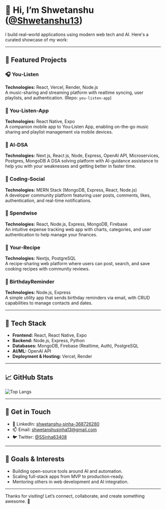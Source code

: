 # 👋 Hi, I’m Shwetanshu ([@Shwetanshu13](https://github.com/Shwetanshu13))

I build real-world applications using modern web tech and AI. Here's a curated showcase of my work:

---

## 🚀 Featured Projects

### 🎧 You‑Listen
**Technologies:** React, Vercel, Render, Node.js  
A music-sharing and streaming platform with realtime syncing, user playlists, and authentication. (Repo: `you-listen-app`)

### 🎵 You‑Listen-App
**Technologies:** React Native, Expo  
A companion mobile app to You‑Listen App, enabling on-the-go music sharing and playlist management via mobile devices.

### 🤖 AI‑DSA
**Technologies:** Next js, React js, Node, Express, OpenAI API, Microservices, Postgres, MongoDB
A DSA solving platform with AI-guidance assistance to help you with your weaknesses and getting better in faster time.

### 💬 Coding‑Social  
**Technologies:** MERN Stack (MongoDB, Express, React, Node.js)  
A developer community platform featuring user posts, comments, likes, authentication, and real-time notifications.

### 💸 Spendwise  
**Technologies:** React, Node.js, Express, MongoDB, Firebase  
An intuitive expense tracking web app with charts, categories, and user authentication to help manage your finances.

### 🍲 Your‑Recipe  
**Technologies:** Nextjs, PostgreSQL  
A recipe-sharing web platform where users can post, search, and save cooking recipes with community reviews.

### 🎂 BirthdayReminder  
**Technologies:** Node.js, Express  
A simple utility app that sends birthday reminders via email, with CRUD capabilities to manage contacts and dates.

---

## 🧠 Tech Stack  

- **Frontend:** React, React Native, Expo  
- **Backend:** Node.js, Express, Python  
- **Databases:** MongoDB, Firebase (Realtime, Auth), PostgreSQL  
- **AI/ML:** OpenAI API  
- **Deployment & Hosting:**  Vercel, Render

---

## 📈 GitHub Stats  
![Top Langs](https://github-readme-stats.vercel.app/api/top-langs?username=Shwetanshu13&layout=compact&theme=radical) 

---

## 🤝 Get in Touch  
- 💼 LinkedIn: [shwetanshu-sinha-368726280](https://www.linkedin.com/in/shwetanshu-sinha-368726280/)  
- 📫 Email: shwetanshusinha13@gmail.com 
- 🐦 Twitter: [@SSinha63408](https://x.com/SSinha63408)

---

## 🎯 Goals & Interests  
- Building open-source tools around AI and automation.  
- Scaling full-stack apps from MVP to production-ready.  
- Mentoring others in web development and AI integration.

---

Thanks for visiting! Let’s connect, collaborate, and create something awesome. 🚀  
